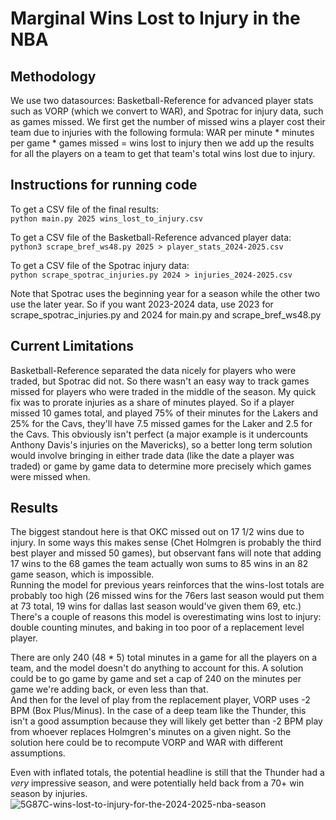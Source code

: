 # Marginal Wins Lost to Injury in the NBA

## Methodology
We use two datasources: Basketball-Reference for advanced player stats such as VORP (which we convert to WAR),
and Spotrac for injury data, such as games missed. We first get the number of missed wins a player cost their team due to injuries with the following formula: 
WAR per minute * minutes per game * games missed = wins lost to injury 
then we add up the results for all the players on a team to get that team's total wins lost due to injury. 

## Instructions for running code
To get a CSV file of the final results:<br>
`python main.py 2025 wins_lost_to_injury.csv`

To get a CSV file of the Basketball-Reference advanced player data:<br>
`python3 scrape_bref_ws48.py 2025 > player_stats_2024-2025.csv`

To get a CSV file of the Spotrac injury data:<br>
`python scrape_spotrac_injuries.py 2024 > injuries_2024-2025.csv`

Note that Spotrac uses the beginning year for a season while the other two use the later year. So if you want 2023-2024 data, use 2023 for scrape_spotrac_injuries.py and 2024 for main.py and scrape_bref_ws48.py
## Current Limitations
Basketball-Reference separated the data nicely for players who were traded, but Spotrac did not. 
So there wasn't an easy way to track games missed for players who were traded in the middle of the season.
My quick fix was to prorate injuries as a share of minutes played. 
So if a player missed 10 games total, and played 75% of their minutes for the Lakers and 25% for the Cavs, they'll have 7.5 missed games for the Laker and 2.5 for the Cavs.
This obviously isn't perfect (a major example is it undercounts Anthony Davis's injuries on the Mavericks), so a better long term solution would involve bringing in either trade data (like the date a player was traded) or game by game data to determine more precisely which games were missed when.


## Results
The biggest standout here is that OKC missed out on 17 1/2 wins due to injury. 
In some ways this makes sense (Chet Holmgren is probably the third best player and missed 50 games), but observant fans will note that adding 17 wins to the 68 games the team actually won sums to 85 wins in an 82 game season, which is impossible.   
Running the model for previous years reinforces that the wins-lost totals are probably too high (26 missed wins for the 76ers last season would put them at 73 total, 19 wins for dallas last season would've given them 69, etc.)
There's a couple of reasons this model is overestimating wins lost to injury: double counting minutes, and baking in too poor of a replacement level player. 

There are only 240 (48 * 5) total minutes in a game for all the players on a team, and the model doesn't do anything to account for this. A solution could be to go game by game and set a cap of 240 on the minutes per game we're adding back, or even less than that.<br>
And then for the level of play from the replacement player, VORP uses -2 BPM (Box Plus/Minus). In the case of a deep team like the Thunder, this isn't a good assumption because they will likely get better than -2 BPM play from whoever replaces Holmgren's minutes on a given night. So the solution here could be to recompute VORP and WAR with different assumptions.  

Even with inflated totals, the potential headline is still that the Thunder had a *very* impressive season, and were potentially held back from a 70+ win season by injuries. 
![5G87C-wins-lost-to-injury-for-the-2024-2025-nba-season](https://github.com/user-attachments/assets/eb622f4b-35ff-4a6c-8693-e6f93e91cb43)
